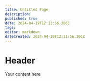 ```yaml
---
title: Untitled Page
description: 
published: true
date: 2024-04-19T12:11:56.366Z
tags: 
editor: markdown
dateCreated: 2024-04-19T12:11:56.366Z
---
```


# Header
Your content here